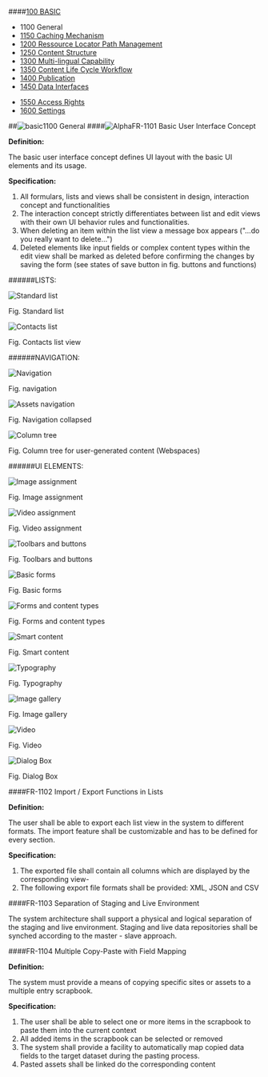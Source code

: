 ####[100 BASIC](https://github.com/massiveart/sulu-docs/tree/master/system-requirements/100-basic "100 BASIC")

* 1100 General
* [1150 Caching Mechanism](https://github.com/massiveart/sulu-docs/tree/master/system-requirements/100-basic/1150_caching.md "1150 Caching Mechanism")
* [1200 Ressource Locator Path Management](https://github.com/massiveart/sulu-docs/tree/master/system-requirements/100-basic/1200_rlp.md "1200 Ressource Locator Path Management")
* [1250 Content Structure](https://github.com/massiveart/sulu-docs/tree/master/system-requirements/100-basic/1250_content-structure.md "1250 Content Structure")
* [1300 Multi-lingual Capability](https://github.com/massiveart/sulu-docs/tree/master/system-requirements/100-basic/1300_multi-lingual-capability.md "1300 Multi-lingual Capability")
* [1350 Content Life Cycle Workflow](https://github.com/massiveart/sulu-docs/tree/master/system-requirements/100-basic/1350_clc.md "1350 Content Life Cycle Workflow")
* [1400 Publication](https://github.com/massiveart/sulu-docs/tree/master/system-requirements/100-basic/1400_publication.md "1400 Publication")
* [1450 Data Interfaces](https://github.com/massiveart/sulu-docs/tree/master/system-requirements/100-basic/1450_data-interfaces.md "1450 Data Interfaces")

<!--* [1500 Security](https://github.com/massiveart/sulu-docs/tree/master/system-requirements/100-basic/1500_security.md "1500 Security")-->
* [1550 Access Rights](https://github.com/massiveart/sulu-docs/tree/master/system-requirements/100-basic/1550_access-rights.md "1550 Access Rights")
* [1600 Settings](https://github.com/massiveart/sulu-docs/tree/master/system-requirements/100-basic/1600_settings.md "1600 Settings")

##![basic](https://raw.github.com/massiveart/sulu-docs/master/system-requirements/images/basic.png)1100 General
####![Alpha](https://raw.github.com/massiveart/sulu-docs/master/system-requirements/images/alpha.png)FR-1101 Basic User Interface Concept

**Definition:**

The basic user interface concept defines UI layout with the basic UI elements and its usage.

**Specification:**

1. All formulars, lists and views shall be consistent in design, interaction concept and functionalities
1. The interaction concept strictly differentiates between list and edit views with their own UI behavior rules and functionalities.
1. When deleting an item within the list view a message box appears ("…do you really want to delete…")
1. Deleted elements like input fields or complex content types within the edit view shall be marked as deleted before confirming the changes by saving the form (see states of save button in fig. buttons and functions)

######LISTS:

![Standard list](https://raw.github.com/massiveart/sulu-docs/master/system-requirements/images/list_general.png)

Fig. Standard list

![Contacts list](https://raw.github.com/massiveart/sulu-docs/master/system-requirements/images/list_contacts.png)

Fig. Contacts list view

######NAVIGATION:

![Navigation](https://raw.github.com/massiveart/sulu-docs/master/system-requirements/images/navigation.png)

Fig. navigation

![Assets navigation](https://raw.github.com/massiveart/sulu-docs/master/system-requirements/images/navigation-collapsed.png)

Fig. Navigation collapsed

![Column tree](https://raw.github.com/massiveart/sulu-docs/master/system-requirements/images/column-tree.png)

Fig. Column tree for user-generated content (Webspaces)

######UI ELEMENTS:

![Image assignment](https://raw.github.com/massiveart/sulu-docs/master/system-requirements/images/asset-assignment.png)

Fig. Image assignment

![Video assignment](https://raw.github.com/massiveart/sulu-docs/master/system-requirements/images/video-assignment.png)

Fig. Video assignment

![Toolbars and buttons](https://raw.github.com/massiveart/sulu-docs/master/system-requirements/images/buttons_functions.png)

Fig. Toolbars and buttons

![Basic forms](https://raw.github.com/massiveart/sulu-docs/master/system-requirements/images/basic-forms.png)

Fig. Basic forms

![Forms and content types](https://raw.github.com/massiveart/sulu-docs/master/system-requirements/images/forms.png)

Fig. Forms and content types

![Smart content](https://raw.github.com/massiveart/sulu-docs/master/system-requirements/images/smart-content.png)

Fig. Smart content

![Typography](https://raw.github.com/massiveart/sulu-docs/master/system-requirements/images/typography.png)

Fig. Typography

![Image gallery](https://raw.github.com/massiveart/sulu-docs/master/system-requirements/images/image-gallery.png)

Fig. Image gallery

![Video](https://raw.github.com/massiveart/sulu-docs/master/system-requirements/images/video.png)

Fig. Video

![Dialog Box](https://raw.github.com/massiveart/sulu-docs/master/system-requirements/images/dialog-box.png)

Fig. Dialog Box

####FR-1102 Import / Export Functions in Lists

**Definition:**

The user shall be able to export each list view in the system to different formats. The import feature shall be customizable and has to be defined for every section.

**Specification:**

1. The exported file shall contain all columns which are displayed by the corresponding view-
1. The following export file formats shall be provided: XML, JSON and CSV


####FR-1103 Separation of Staging and Live Environment

The system architecture shall support a physical and logical separation of the staging and live environment. Staging and live data repositories shall be synched according to the master - slave approach.

####FR-1104 Multiple Copy-Paste with Field Mapping

**Definition:**

The system must provide a means of copying specific sites or assets to a multiple entry scrapbook.

**Specification:**

1. The user shall be able to select one or more items in the scrapbook to paste them into the current context
1. All added items in the scrapbook can be selected or removed
1. The system shall provide a facility to automatically map copied data fields to the target dataset during the pasting process.
1. Pasted assets shall be linked do the corresponding content


